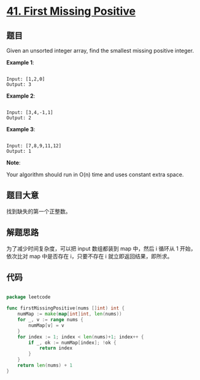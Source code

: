 # [41. First Missing Positive](https://leetcode.com/problems/first-missing-positive/description/)

## 题目

Given an unsorted integer array, find the smallest missing positive integer.

**Example 1**:  

```

Input: [1,2,0]  
Output: 3  

```

**Example 2**:  

```

Input: [3,4,-1,1]  
Output: 2  

```

**Example 3**:  

```

Input: [7,8,9,11,12]  
Output: 1  

```

**Note**:  

Your algorithm should run in O(n) time and uses constant extra space.

## 题目大意

找到缺失的第一个正整数。

## 解题思路


为了减少时间复杂度，可以把 input 数组都装到 map 中，然后 i 循环从 1 开始，依次比对 map 中是否存在 i，只要不存在 i 就立即返回结果，即所求。

## 代码

```go

package leetcode

func firstMissingPositive(nums []int) int {
	numMap := make(map[int]int, len(nums))
	for _, v := range nums {
		numMap[v] = v
	}
	for index := 1; index < len(nums)+1; index++ {
		if _, ok := numMap[index]; !ok {
			return index
		}
	}
	return len(nums) + 1
}

```
